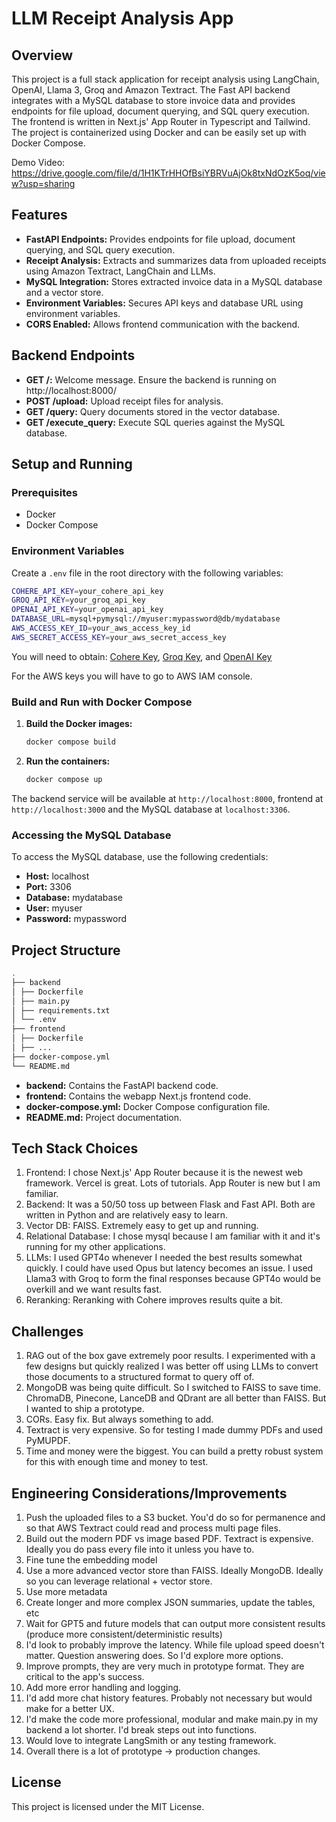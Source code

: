 # LLM Receipt Analysis App

## Overview

This project is a full stack application for receipt analysis using LangChain, OpenAI, Llama 3, Groq and Amazon Textract. The Fast API backend integrates with a MySQL database to store invoice data and provides endpoints for file upload, document querying, and SQL query execution. The frontend is written in Next.js' App Router in Typescript and Tailwind. The project is containerized using Docker and can be easily set up with Docker Compose.

Demo Video: https://drive.google.com/file/d/1H1KTrHHOfBsiYBRVuAjOk8txNdOzK5oq/view?usp=sharing

## Features

- **FastAPI Endpoints:** Provides endpoints for file upload, document querying, and SQL query execution.
- **Receipt Analysis:** Extracts and summarizes data from uploaded receipts using Amazon Textract, LangChain and LLMs.
- **MySQL Integration:** Stores extracted invoice data in a MySQL database and a vector store.
- **Environment Variables:** Secures API keys and database URL using environment variables.
- **CORS Enabled:** Allows frontend communication with the backend.

## Backend Endpoints

- **GET /:** Welcome message. Ensure the backend is running on http://localhost:8000/
- **POST /upload:** Upload receipt files for analysis.
- **GET /query:** Query documents stored in the vector database.
- **GET /execute_query:** Execute SQL queries against the MySQL database.

## Setup and Running

### Prerequisites

- Docker
- Docker Compose

### Environment Variables

Create a `.env` file in the root directory with the following variables:

```sh
COHERE_API_KEY=your_cohere_api_key
GROQ_API_KEY=your_groq_api_key
OPENAI_API_KEY=your_openai_api_key
DATABASE_URL=mysql+pymysql://myuser:mypassword@db/mydatabase
AWS_ACCESS_KEY_ID=your_aws_access_key_id
AWS_SECRET_ACCESS_KEY=your_aws_secret_access_key
```

You will need to obtain: [Cohere Key](https://dashboard.cohere.com/api-keys), [Groq Key](https://console.groq.com/keys), and [OpenAI Key](https://platform.openai.com/api-keys)

For the AWS keys you will have to go to AWS IAM console.

### Build and Run with Docker Compose

1. **Build the Docker images:**

    ```sh
    docker compose build
    ```

2. **Run the containers:**

    ```sh
    docker compose up
    ```

The backend service will be available at `http://localhost:8000`, frontend at `http://localhost:3000` and the MySQL database at `localhost:3306`.

### Accessing the MySQL Database

To access the MySQL database, use the following credentials:

- **Host:** localhost
- **Port:** 3306
- **Database:** mydatabase
- **User:** myuser
- **Password:** mypassword

## Project Structure

```sh
.
├── backend
│ ├── Dockerfile
│ ├── main.py
│ ├── requirements.txt
│ └── .env
├── frontend
│ ├── Dockerfile
│ ├── ...
├── docker-compose.yml
└── README.md
```

- **backend:** Contains the FastAPI backend code.
- **frontend:** Contains the webapp Next.js frontend code.
- **docker-compose.yml:** Docker Compose configuration file.
- **README.md:** Project documentation.

## Tech Stack Choices

1. Frontend: I chose Next.js' App Router because it is the newest web framework. Vercel is great. Lots of tutorials. App Router is new but I am familiar. 
2. Backend: It was a 50/50 toss up between Flask and Fast API. Both are written in Python and are relatively easy to learn.
3. Vector DB: FAISS. Extremely easy to get up and running.
4. Relational Database: I chose mysql because I am familiar with it and it's running for my other applications. 
5. LLMs: I used GPT4o whenever I needed the best results somewhat quickly. I could have used Opus but latency becomes an issue. I used Llama3 with Groq to form the final responses because GPT4o would be overkill and we want results fast.
6. Reranking: Reranking with Cohere improves results quite a bit. 

## Challenges

1. RAG out of the box gave extremely poor results. I experimented with a few designs but quickly realized I was better off using LLMs to convert those documents to a structured format to query off of.
2. MongoDB was being quite difficult. So I switched to FAISS to save time. ChromaDB, Pinecone, LanceDB and QDrant are all better than FAISS. But I wanted to ship a prototype.
3. CORs. Easy fix. But always something to add. 
4. Textract is very expensive. So for testing I made dummy PDFs and used PyMUPDF. 
5. Time and money were the biggest. You can build a pretty robust system for this with enough time and money to test.

## Engineering Considerations/Improvements

1. Push the uploaded files to a S3 bucket. You'd do so for permanence and so that AWS Textract could read and process multi page files.
2. Build out the modern PDF vs image based PDF. Textract is expensive. Ideally you do pass every file into it unless you have to.
3. Fine tune the embedding model
4. Use a more advanced vector store than FAISS. Ideally MongoDB. Ideally so you can leverage relational + vector store.
5. Use more metadata
6. Create longer and more complex JSON summaries, update the tables, etc
7. Wait for GPT5 and future models that can output more consistent results (produce more consistent/deterministic results)
8. I'd look to probably improve the latency. While file upload speed doesn't matter. Question answering does. So I'd explore more options.
9. Improve prompts, they are very much in prototype format. They are critical to the app's success.
10. Add more error handling and logging.
11. I'd add more chat history features. Probably not necessary but would make for a better UX.
12. I'd make the code more professional, modular and make main.py in my backend a lot shorter. I'd break steps out into functions.
13. Would love to integrate LangSmith or any testing framework.
14. Overall there is a lot of prototype -> production changes.

## License

This project is licensed under the MIT License.